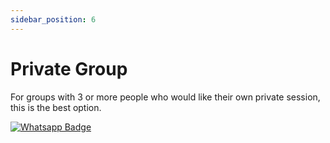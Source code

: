 ```yaml
---
sidebar_position: 6
---
```


# Private Group

For groups with 3 or more people who would like their own private session, this is the best option.




[![Whatsapp Badge](https://img.shields.io/badge/Book_now-WhatsApp-00A36C?logo=whatsapp&style=flat-square)](https://wa.me/37258972730)
